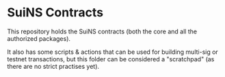 # SuiNS Contracts

This repository holds the SuiNS contracts (both the core and all the authorized packages).

It also has some scripts & actions that can be used for building multi-sig or testnet transactions,
but this folder can be considered a "scratchpad" (as there are no strict practises yet).

